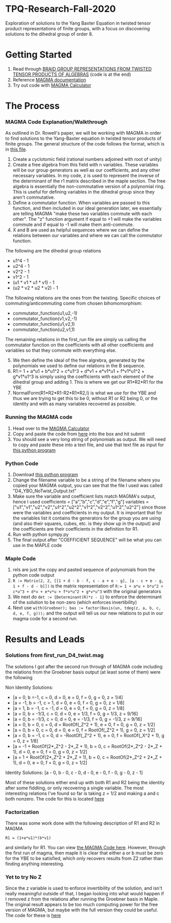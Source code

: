 # TPQ-Research-Fall-2020
Exploration of solutions to the Yang Baxter Equation in twisted tensor product representations of finite groups, with a focus on discovering solutions to the dihedral group of order 8.

# Getting Started
1. Read through [BRAID GROUP REPRESENTATIONS FROM TWISTED TENSOR PRODUCTS OF ALGEBRAS](https://arxiv.org/pdf/1906.08153.pdf) (code is at the end)
2. Reference [MAGMA documentation](http://magma.maths.usyd.edu.au/magma/pdf/first.pdf)
3. Try out code with [MAGMA Calculator](http://magma.maths.usyd.edu.au/calc/)

# The Process
### MAGMA Code Explanation/Walkthrough
As outlined in Dr. Rowell's paper, we will be working with MAGMA in order to find solutions to the Yang-Baxter equation in twisted tensor products of finite groups. The general structure of the code follows the format, which is in [this file](https://github.com/HunterCharlesHewitt/TPQ-Research-Fall-2020/blob/main/magma_code/first_run_D4_twist.mag).
1. Create a cyclotomic field (rational numbers adjoined with root of unity)
2. Create a free algebra from this field with n variables. These variables will be our group generators as well as our coefficients, and any other necessary variables. In my code, z is used to represent the inverse of the determinant of the r1 matrix described in the maple section. The free algebra is essentially the non-commutative version of a polynomial ring. This is useful for defining variables in the dihedral group since they aren't commutative. 
3. Define a commutator function. When variables are passed to this function, and then included in our ideal generation later, we essentially are telling MAGMA "make these two variables commute with each other". The "z" function argument if equal to +1 will make the variables commute and if equal to -1 will make them anti-commute.
4. X and B are used as helpful sequences where we can define the relations between our variables and where we can call the commutator function.

The following are the dihedral group relations
- u1^4 - 1
- u2^4 - 1
- v2^2 - 1
- v1^2 - 1
- (u1 \* v1 \* u1 \* v1) - 1
- (u2 \* v2 \* u2 \* v2) - 1 

The following relations are the ones from the twisting. Specific choices of commuting/anticommuting come from chosen bihomomorphism: 
- commutator_function(u1,u2,-1)
- commutator_function(v1,v2,-1)
- commutator_function(u1,v2,1)
- commutator_function(u2,v1,1) 

The remaining relations in the first_run file are simply us calling the commutator function on the coefficients with all other coefficients and variables so that they commute with everything else. 

5. We then define the ideal of the free algrebra, generated by the polynomials we used to define our relations in the B sequence. 
6. R1:= 1 + a\*u1 + b\*u1^2 + c\*u1^3 + d\*v1 + e\*v1\*u1 + f\*v1\*u1^2 + g\*v1\*u1^3 is simply using the coefficients with each element of the dihedral group and adding 1. This is where we get our R1\*R2\*R1 for the YBE
7. NormalForm(R1\*R2\*R1-R2\*R1\*R2,I) is what we use for the YBE and thus we are trying to get this to be 0, without R1 or R2 being 0, or the identity and with as many variables recovered as possible. 
### Running the MAGMA code 
1. Head over to the [MAGMA Calculator](http://magma.maths.usyd.edu.au/calc/)
2. Copy and paste the code from [here](https://github.com/HunterCharlesHewitt/TPQ-Research-Fall-2020/blob/main/magma_code/first_run_D4_twist.mag) into the box and hit submit
3. You should see a very long string of polynomials as output. We will need to copy and paste these into a text file, and use that text file as input for [this python program](https://github.com/HunterCharlesHewitt/TPQ-Research-Fall-2020/blob/main/simplify.py)
### Python Code 
1. Download [this python program](https://github.com/HunterCharlesHewitt/TPQ-Research-Fall-2020/blob/main/simplify.py)
2. Change the filename variable to be a string of the filename where you copied your MAGMA output, you can see that the file I used was called "D4_YBO_NoTwist_Output.txt"
3. Make sure the variable and coefficient lists match MAGMA's output, hence I used coefficients = \["a","b","c","d","e","f","g"\]
variables = \["u1","v1","u2","v2","u1^2","u2^2","v1^2","v2^2","u1^2","u2^2"\] since those were the variables and coefficients in my output. It is important that for the variables list it contains the generators for the group you are using (and also their squares, cubes, etc. is they show up in the output) and the coefficients are their coefficients in the definition for R1.
4. Run with python sympy.py
5. The final output after "COEFFICIENT SEQUENCE" will be what you can use in the MAPLE code
### Maple Code
1. rels are just the copy and pasted sequence of polynomials from the python code output
2. `R := Matrix(2, 2, [[1 + d - b - f, c - a + e - g], [a - c + e - g, 1 + f - d - b]])` is the matrix representation of  `R:= 1 + a*u + b*u^2 + c*u^3 + d*v + e*v*u + f*v*u^2 + g*v*u^3` with the original generators
3. We next do `det := {Determinant(R)*z - 1}` to enforce the determinant of the solution to be non-zero (which enforces invertibility) 
4. Next use `with(Groebner); bas := factor(Basis(un, tdeg(z, a, b, c, d, e, f, g)));` and the output will tell us our new relations to put in our magma code for a second run.
# Results and Leads
### Solutions from first_run_D4_twist.mag
The solutions I got after the second run through of MAGMA code including the relations from the Groebner basis output (at least some of them) were the following 

Non Identity Solutions: 
- [a = 0, b =-1, c = 0, d = 0, e = 0, f = 0, g = 0, z = 1/4]
- [a = -1, b = -1, c = 1, d = 0, e = 0, f = 0, g = 0, z = 1/8]
- [a = 1, b = -1, c = -1, d = 0, e = 0, f = 0, g = 0, z = 1/8]
- [a = 0, b = -1/3, c = 0, d = 0, e = 1/3, f = 0, g = 1/3, z = 9/16]
- [a = 0, b = -1/3, c = 0, d = 0, e = -1/3, f = 0, g = -1/3, z = 9/16]
- [a = 0, b = 0, c = 0, d = RootOf(_Z^2 + 1), e = 0, f = 0, g = 0, z = 1/2]
- [a = 0, b = 0, c = 0, d = 0, e = 0, f = RootOf(_Z^2 + 1), g = 0, z = 1/2]
- [a = 0, b = -1, c = 0, d = -RootOf(_Z^2 + 1), e = 0, f = RootOf(_X^2 + 1), g = 0, z = 1/8]
- [a = -1 + RootOf(2*_Z^2 - 2*_Z + 1), b = 0, c = RootOf(2*_Z^2 - 2*_Z + 1), d = 0, e = 0, f = 0, g = 0, z = 1/2]
- [a = 1 + RootOf(2*_Z^2 + 2*_Z + 1), b = 0, c = RootOf(2*_Z^2 + 2*_Z + 1), d = 0, e = 0, f = 0, g = 0, z = 1/2]

Identity Solutions:
[a - 0, b - 0, c - 0, d - 0, e - 0, f - 0, g - 0, z - 1]

Most of these solutions either end up with both R1 and R2 being the identity after some fiddling, or only recovering a single variable. The most interesting relations I've found so far is taking z = 1/2 and making a and c both nonzero. The code for this is located [here](https://github.com/HunterCharlesHewitt/TPQ-Research-Fall-2020/blob/main/magma_code/second_run_D4_az_nonzero_z_onehalf.mag)

### Factorization
There was some work done with the following description of R1 and R2 in MAGMA

`R1 = (1+a*u1)*(b*v1)` 

and similarly for R1. You can view [the MAGMA Code here](https://github.com/HunterCharlesHewitt/TPQ-Research-Fall-2020/blob/main/magma_code/factorization.mag). However, through the first run of magma, then maple it is clear that either a or b must be zero for the YBE to be satisfied, which only recovers results from Z2 rather than finding anything interesting. 

### Yet to try No Z
Since the z variable is used to enforce invertibility of the solution, and isn't really meaningful outside of that, I began looking into what would happen if I removed z from the relations after running the Groebner basis in Maple. The original result appears to be too much computing power for the free version of MAGMA, but maybe with the full version they could be useful. The code for these is [here](https://github.com/HunterCharlesHewitt/TPQ-Research-Fall-2020/tree/main/magma_code/yet_to_run)  
